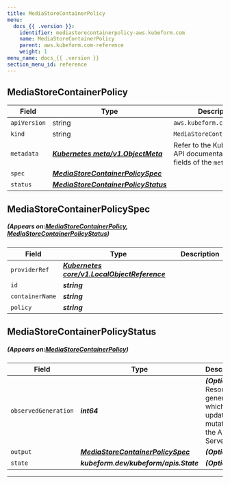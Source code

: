 ```yaml
---
title: MediaStoreContainerPolicy
menu:
  docs_{{ .version }}:
    identifier: mediastorecontainerpolicy-aws.kubeform.com
    name: MediaStoreContainerPolicy
    parent: aws.kubeform.com-reference
    weight: 1
menu_name: docs_{{ .version }}
section_menu_id: reference
---
```


## MediaStoreContainerPolicy
| Field | Type | Description |
| ------ | ----- | ----------- |
| `apiVersion` | string | `aws.kubeform.com/v1alpha1` |
|    `kind` | string | `MediaStoreContainerPolicy` |
| `metadata` | ***[Kubernetes meta/v1.ObjectMeta](https://kubernetes.io/docs/reference/generated/kubernetes-api/v1.13/#objectmeta-v1-meta)***|Refer to the Kubernetes API documentation for the fields of the `metadata` field.|
| `spec` | ***[MediaStoreContainerPolicySpec](#MediaStoreContainerPolicySpec)***||
| `status` | ***[MediaStoreContainerPolicyStatus](#MediaStoreContainerPolicyStatus)***||
## MediaStoreContainerPolicySpec
##### (Appears on:[MediaStoreContainerPolicy](#MediaStoreContainerPolicy), [MediaStoreContainerPolicyStatus](#MediaStoreContainerPolicyStatus))
| Field | Type | Description |
| ------ | ----- | ----------- |
| `providerRef` | ***[Kubernetes core/v1.LocalObjectReference](https://kubernetes.io/docs/reference/generated/kubernetes-api/v1.13/#localobjectreference-v1-core)***||
| `id` | ***string***||
| `containerName` | ***string***||
| `policy` | ***string***||
## MediaStoreContainerPolicyStatus
##### (Appears on:[MediaStoreContainerPolicy](#MediaStoreContainerPolicy))
| Field | Type | Description |
| ------ | ----- | ----------- |
| `observedGeneration` | ***int64***| ***(Optional)*** Resource generation, which is updated on mutation by the API Server.|
| `output` | ***[MediaStoreContainerPolicySpec](#MediaStoreContainerPolicySpec)***| ***(Optional)*** |
| `state` | ***kubeform.dev/kubeform/apis.State***| ***(Optional)*** |
---
